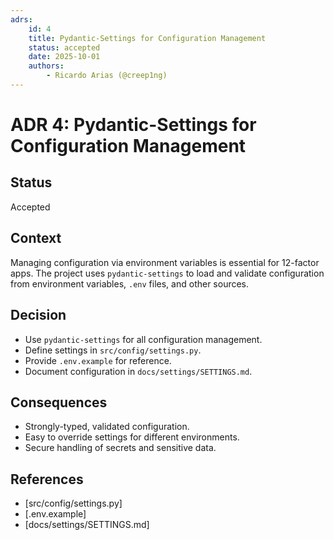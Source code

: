 ```yaml
---
adrs:
	id: 4
	title: Pydantic-Settings for Configuration Management
	status: accepted
	date: 2025-10-01
	authors:
		- Ricardo Arias (@creep1ng)
---
```

# ADR 4: Pydantic-Settings for Configuration Management

## Status
Accepted

## Context
Managing configuration via environment variables is essential for 12-factor apps. The project uses `pydantic-settings` to load and validate configuration from environment variables, `.env` files, and other sources.

## Decision
- Use `pydantic-settings` for all configuration management.
- Define settings in `src/config/settings.py`.
- Provide `.env.example` for reference.
- Document configuration in `docs/settings/SETTINGS.md`.

## Consequences
- Strongly-typed, validated configuration.
- Easy to override settings for different environments.
- Secure handling of secrets and sensitive data.

## References
- [src/config/settings.py]
- [.env.example]
- [docs/settings/SETTINGS.md]
